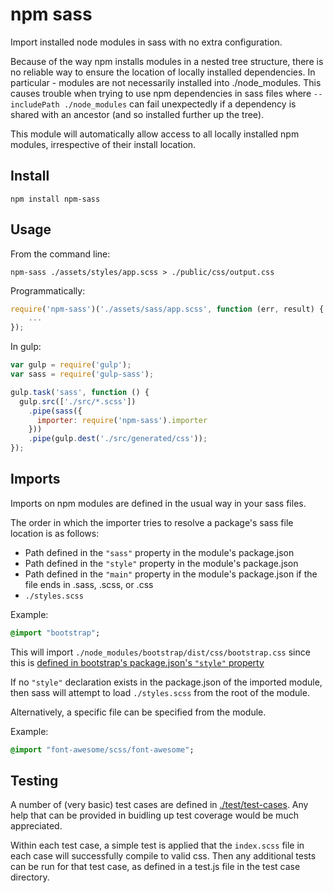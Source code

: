 # npm sass

Import installed node modules in sass with no extra configuration.

Because of the way npm installs modules in a nested tree structure, there is no reliable way to ensure the location of locally installed dependencies. In particular - modules are not necessarily installed into ./node_modules. This causes trouble when trying to use npm dependencies in sass files where `--includePath ./node_modules` can fail unexpectedly if a dependency is shared with an ancestor (and so installed further up the tree).

This module will automatically allow access to all locally installed npm modules, irrespective of their install location.

## Install

```
npm install npm-sass
```

## Usage

From the command line:

```
npm-sass ./assets/styles/app.scss > ./public/css/output.css
```

Programmatically:

```javascript
require('npm-sass')('./assets/sass/app.scss', function (err, result) {
    ...
});
```

In gulp:

```javascript
var gulp = require('gulp');
var sass = require('gulp-sass');

gulp.task('sass', function () {
  gulp.src(['./src/*.scss'])
    .pipe(sass({
      importer: require('npm-sass').importer
    }))
    .pipe(gulp.dest('./src/generated/css'));
});
```

## Imports

Imports on npm modules are defined in the usual way in your sass files.

The order in which the importer tries to resolve a package's sass file location is as follows:

 - Path defined in the `"sass"` property in the module's package.json
 - Path defined in the `"style"` property in the module's package.json
 - Path defined in the `"main"` property in the module's package.json if the file ends in .sass, .scss, or .css
 - `./styles.scss`

Example:

```sass
@import "bootstrap";
```

This will import `./node_modules/bootstrap/dist/css/bootstrap.css` since this is [defined in bootstrap's package.json's `"style"` property](https://github.com/twbs/bootstrap/blob/master/package.json#L21)

If no `"style"` declaration exists in the package.json of the imported module, then sass will attempt to load `./styles.scss` from the root of the module.

Alternatively, a specific file can be specified from the module.

Example:

```sass
@import "font-awesome/scss/font-awesome";
```

## Testing

A number of (very basic) test cases are defined in [./test/test-cases](./test/test-cases). Any help that can be provided in buidling up test coverage would be much appreciated.

Within each test case, a simple test is applied that the `index.scss` file in each case will successfully compile to valid css. Then any additional tests can be run for that test case, as defined in a test.js file in the test case directory.

